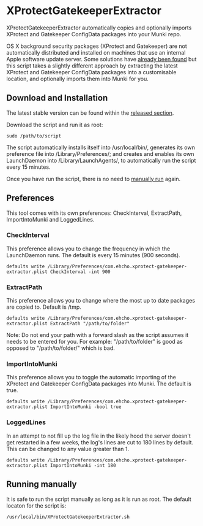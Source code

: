 # XProtectGatekeeperExtractor

XProtectGatekeeperExtractor automatically copies and optionally imports XProtect and Gatekeeper ConfigData packages into your Munki repo.

OS X background security packages (XProtect and Gatekeeper) are not automatically distributed and installed on machines that use an internal Apple software update server. Some solutions have [already been found](https://managingosx.wordpress.com/2015/01/30/gatekeeper-configuration-data-and-xprotectplistconfigdata-and-munki-and-reposado-oh-my/) but this script takes a slightly different approach by extracting the latest XProtect and Gatekeeper ConfigData packages into a customisable location, and optionally imports them into Munki for you.

## Download and Installation

The latest stable version can be found within the [released section](https://github.com/morgrowe/XProtectGatekeeperExtractor/releases).

Download the script and run it as root:

```
sudo /path/to/script
```

The script automatically installs itself into /usr/local/bin/, generates its own preference file into /Library/Preferences/; and creates and enables its own LaunchDaemon into /Library/LaunchAgents/, to automatically run the script every 15 minutes.

Once you have run the script, there is no need to [manually run](#running-manually) again.

## Preferences

This tool comes with its own preferences: CheckInterval, ExtractPath, ImportIntoMunki and LoggedLines.

### CheckInterval

This preference allows you to change the frequency in which the LaunchDaemon runs. The default is every 15 minutes (900 seconds).

```
defaults write /Library/Preferences/com.ehcho.xprotect-gatekeeper-extractor.plist CheckInterval -int 900
```

### ExtractPath

This preference allows you to change where the most up to date packages are copied to. Default is /tmp.

```
defaults write /Library/Preferences/com.ehcho.xprotect-gatekeeper-extractor.plist ExtractPath "/path/to/folder"
```

Note: Do not end your path with a forward slash as the script assumes it needs to be entered for you. For example: "/path/to/folder" is good as opposed to "/path/to/folder/" which is bad.

### ImportIntoMunki

This preference allows you to toggle the automatic importing of the XProtect and Gatekeeper ConfigData packages into Munki. The default is true.

```
defaults write /Library/Preferences/com.ehcho.xprotect-gatekeeper-extractor.plist ImportIntoMunki -bool true
```

### LoggedLines

In an attempt to not fill up the log file in the likely hood the server doesn't get restarted in a few weeks, the log's lines are cut to 180 lines by default. This can be changed to any value greater than 1.

```
defaults write /Library/Preferences/com.ehcho.xprotect-gatekeeper-extractor.plist ImportIntoMunki -int 180
```

## Running manually

It is safe to run the script manually as long as it is run as root. The default locaton for the script is:

```
/usr/local/bin/XProtectGatekeeperExtractor.sh
```